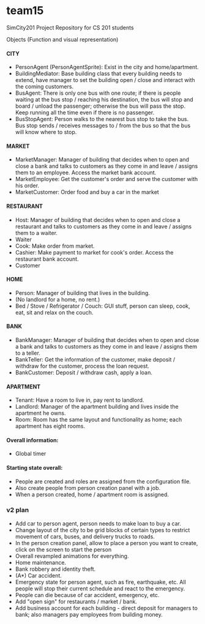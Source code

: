 team15
======

SimCity201 Project Repository for CS 201 students


Objects (Function and visual representation)

#### CITY
+ PersonAgent (PersonAgentSprite): Exist in the city and home/apartment.
+ BuildingMediator: Base building class that every building needs to extend, have manager to set the building open / close and interact with the coming customers.
+ BusAgent: There is only one bus with one route; if there is people waiting at the bus stop / reaching his destination, the bus will stop and board / unload the passenger; otherwise the bus will pass the stop. Keep running all the time even if there is no passenger.  
+ BusStopAgent: Person walks to the nearest bus stop to take the bus. Bus stop sends / receives messages to / from the bus so that the bus will know where to stop.

#### MARKET
+ MarketManager: Manager of building that decides when to open and close a bank and talks to customers as they come in and leave / assigns them to an employee. Access the market bank account.
+ MarketEmployee: Get the customer's order and serve the customer with his order.
+ MarketCustomer: Order food and buy a car in the market

#### RESTAURANT
+ Host: Manager of building that decides when to open and close a restaurant and talks to customers as they come in and leave / assigns them to a waiter.
+ Waiter
+ Cook: Make order from market.
+ Cashier: Make payment to market for cook's order. Access the restaurant bank account.
+ Customer

#### HOME
+ Person: Manager of building that lives in the building.
+ (No landlord for a home, no rent.)
+ Bed / Stove / Refrigerator / Couch: GUI stuff, person can sleep, cook, eat, sit and relax on the couch.

#### BANK
+ BankManager: Manager of building that decides when to open and close a bank and talks to customers as they come in and leave / assigns them to a teller.
+ BankTeller: Get the information of the customer, make deposit / withdraw for the customer, process the loan request.
+ BankCustomer: Deposit / withdraw cash, apply a loan.

#### APARTMENT
+ Tenant: Have a room to live in, pay rent to landlord.
+ Landlord: Manager of the apartment building and lives inside the apartment he owns.
+ Room: Room has the same layout and functionality as home; each apartment has eight rooms.

#### Overall information:
+ Global timer

#### Starting state overall:
+ People are created and roles are assigned from the configuration file.
+ Also create people from person creation panel with a job.
+ When a person created, home / apartment room is assigned.


### v2 plan
+ Add car to person agent, person needs to make loan to buy a car.
+ Change layout of the city to be grid blocks of certain types to restrict movement of cars, buses, and delivery trucks to roads.
+ In the person creation panel, allow to place a person you want to create, click on the screen to start the person
+ Overall revampled animations for everything.
+ Home maintenance.
+ Bank robbery and identity theft.
+ (A*) Car accident.
+ Emergency state for person agent, such as fire, earthquake, etc. All people will stop their current schedule and react to the emergency.
+ People can die because of car accident, emergency, etc.
+ Add "open sign" for restaurants / market / bank.
+ Add business account for each building - direct deposit for managers to bank; also managers pay employees from building money.
